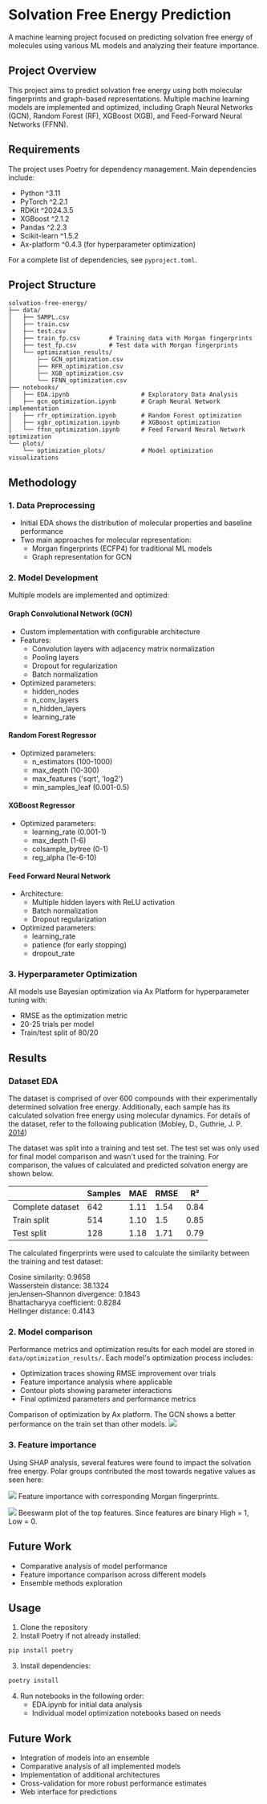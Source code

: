 # Solvation Free Energy Prediction

A machine learning project focused on predicting solvation free energy of molecules using various ML models and analyzing their feature importance.

## Project Overview

This project aims to predict solvation free energy using both molecular fingerprints and graph-based representations. Multiple machine learning models are implemented and optimized, including Graph Neural Networks (GCN), Random Forest (RF), XGBoost (XGB), and Feed-Forward Neural Networks (FFNN).

## Requirements

The project uses Poetry for dependency management. Main dependencies include:
- Python ^3.11
- PyTorch ^2.2.1
- RDKit ^2024.3.5
- XGBoost ^2.1.2
- Pandas ^2.2.3
- Scikit-learn ^1.5.2
- Ax-platform ^0.4.3 (for hyperparameter optimization)

For a complete list of dependencies, see `pyproject.toml`.

## Project Structure

```
solvation-free-energy/
├── data/
│   ├── SAMPL.csv
│   ├── train.csv
│   ├── test.csv
│   ├── train_fp.csv        # Training data with Morgan fingerprints
│   ├── test_fp.csv         # Test data with Morgan fingerprints
│   └── optimization_results/
│       ├── GCN_optimization.csv
│       ├── RFR_optimization.csv
│       ├── XGB_optimization.csv
│       └── FFNN_optimization.csv
├── notebooks/
│   ├── EDA.ipynb                    # Exploratory Data Analysis
│   ├── gcn_optimization.ipynb       # Graph Neural Network implementation
│   ├── rfr_optimization.ipynb       # Random Forest optimization
│   ├── xgbr_optimization.ipynb      # XGBoost optimization
│   └── ffnn_optimization.ipynb      # Feed Forward Neural Network optimization
└── plots/
    └── optimization_plots/          # Model optimization visualizations
```

## Methodology

### 1. Data Preprocessing

- Initial EDA shows the distribution of molecular properties and baseline performance
- Two main approaches for molecular representation:
  - Morgan fingerprints (ECFP4) for traditional ML models
  - Graph representation for GCN

### 2. Model Development

Multiple models are implemented and optimized:

#### Graph Convolutional Network (GCN)
- Custom implementation with configurable architecture
- Features:
  - Convolution layers with adjacency matrix normalization
  - Pooling layers
  - Dropout for regularization
  - Batch normalization
- Optimized parameters:
  - hidden_nodes
  - n_conv_layers
  - n_hidden_layers
  - learning_rate

#### Random Forest Regressor
- Optimized parameters:
  - n_estimators (100-1000)
  - max_depth (10-300)
  - max_features ('sqrt', 'log2')
  - min_samples_leaf (0.001-0.5)

#### XGBoost Regressor
- Optimized parameters:
  - learning_rate (0.001-1)
  - max_depth (1-6)
  - colsample_bytree (0-1)
  - reg_alpha (1e-6-10)

#### Feed Forward Neural Network
- Architecture:
  - Multiple hidden layers with ReLU activation
  - Batch normalization
  - Dropout regularization
- Optimized parameters:
  - learning_rate
  - patience (for early stopping)
  - dropout_rate

### 3. Hyperparameter Optimization

All models use Bayesian optimization via Ax Platform for hyperparameter tuning with:
- RMSE as the optimization metric
- 20-25 trials per model
- Train/test split of 80/20

## Results

### Dataset EDA

The dataset is comprised of over 600 compounds with their experimentally determined solvation free energy. Additionally, each sample has its calculated solvation free energy using molecular dynamics. For details of the dataset, refer to the following publication (Mobley, D., Guthrie, J. P. [2014](https://pubmed.ncbi.nlm.nih.gov/24928188/))

The dataset was split into a training and test set. The test set was only used for final model comparison and wasn't used for the training. For comparison, the values of calculated and predicted solvation energy are shown below.  

|                  | Samples | MAE  | RMSE | R²   |
|------------------|---------|------|------|------|
| Complete dataset | 642     | 1.11 | 1.54 | 0.84 |
| Train split      | 514     | 1.10 | 1.5  | 0.85 |
| Test split       | 128     | 1.18 | 1.71 | 0.79 |  

The calculated fingerprints were used to calculate the similarity between the training and test dataset:

Cosine similarity: 0.9658  
Wasserstein distance: 38.1324  
jenJensen–Shannon divergence: 0.1843  
Bhattacharyya coefficient: 0.8284  
Hellinger distance: 0.4143  


### 2. Model comparison

Performance metrics and optimization results for each model are stored in `data/optimization_results/`. Each model's optimization process includes:
- Optimization traces showing RMSE improvement over trials
- Feature importance analysis where applicable
- Contour plots showing parameter interactions
- Final optimized parameters and performance metrics

Comparison of optimization by Ax platform. The GCN shows a better performance on the train set than other models.
![](/plots/optimization/opt_comparison.png)

### 3. Feature importance

Using SHAP analysis, several features were found to impact the solvation free energy. Polar groups contributed the most towards negative values as seen here:

![](/plots/XGB_features.png) 
Feature importance with corresponding Morgan fingerprints. 
 
![](/plots/XGB_shap_dist.png) 
Beeswarm plot of the top features. Since features are binary High = 1, Low = 0. 

## Future Work

- Comparative analysis of model performance
- Feature importance comparison across different models
- Ensemble methods exploration

## Usage

1. Clone the repository
2. Install Poetry if not already installed:
```bash
pip install poetry
```
3. Install dependencies:
```bash
poetry install
```
4. Run notebooks in the following order:
   - EDA.ipynb for initial data analysis
   - Individual model optimization notebooks based on needs

## Future Work

- Integration of models into an ensemble
- Comparative analysis of all implemented models
- Implementation of additional architectures
- Cross-validation for more robust performance estimates
- Web interface for predictions
